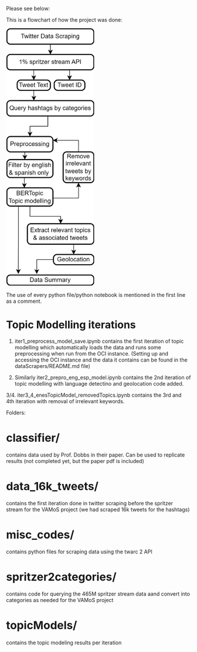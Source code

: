 Please see below:

This is a flowchart of how the project was done:

<img src="https://github.com/keshariS/dataScrapers/blob/main/allScraper_Twitter/tw.png" width="240">

The use of every python file/python notebook is mentioned in the first line as a comment.

# Topic Modelling iterations

1. iter1_preprocess_model_save.ipynb contains the first iteration of topic modelling which automatically loads the data and runs some preprocessing
when run from the OCI instance. (Setting up and accessing the OCI instance and the data it contains can be found in the dataScrapers/README.md file)

2. Similarly iter2_prepro_eng_esp_model.ipynb contains the 2nd iteration of topic modelling with language detectino and geolocation code added.

3/4. iter3_4_enesTopicModel_removedTopics.ipynb contains the 3rd and 4th iteration with removal of irrelevant keywords.


Folders:

<h1 style="font-size:30px;">classifier/</h1> contains data used by Prof. Dobbs in their paper. Can be used to replicate results (not completed yet, but the paper pdf is included)

<h1 style="font-size:30px;">data_16k_tweets/</h1> contains the first iteration done in twitter scraping before the spritzer stream for the VAMoS project (we had scraped 16k tweets for the hashtags)

<h1 style="font-size:30px;">misc_codes/</h1> contains python files for scraping data using the twarc 2 API

<h1 style="font-size:30px;">spritzer2categories/</h1> contains code for querying the 465M spritzer stream data aand convert into categories as needed for the VAMoS project

<h1 style="font-size:30px;">topicModels/</h1> contains the topic modeling results per iteration

